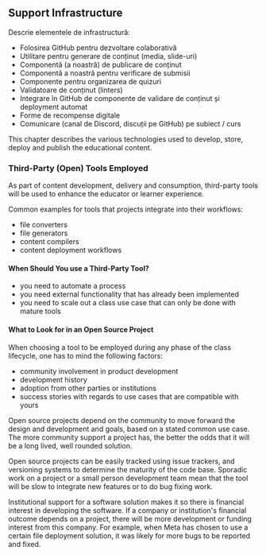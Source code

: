 ## Support Infrastructure

Descrie elementele de infrastructură:
- Folosirea GitHub pentru dezvoltare colaborativă
- Utilitare pentru generare de conținut (media, slide-uri)
- Componentă (a noastră) de publicare de conținut
- Componentă a noastră pentru verificare de submisii
- Componente pentru organizarea de quizuri
- Validatoare de conținut (linters)
- Integrare în GitHub de componente de validare de conținut și deployment automat
- Forme de recompense digitale
- Comunicare (canal de Discord, discuții pe GitHub) pe subiect / curs

This chapter describes the various technologies used to develop, store, deploy and publish the educational content.

### Third-Party (Open) Tools Employed

As part of content development, delivery and consumption, third-party tools will be used to enhance the educator or learner experience.

Common examples for tools that projects integrate into their workflows:

- file converters
- file generators
- content compilers
- content deployment workflows

#### When Should You use a Third-Party Tool?

- you need to automate a process
- you need external functionality that has already been implemented
- you need to scale out a class use case that can only be done with mature tools

#### What to Look for in an Open Source Project

When choosing a tool to be employed during any phase of the class lifecycle, one has to mind the following factors:

- community involvement in product development
- development history
- adoption from other parties or institutions
- success stories with regards to use cases that are compatible with yours

Open source projects depend on the community to move forward the design and development and goals, based on a stated common use case.
The more community support a project has, the better the odds that it will be a long lived, well rounded solution.

Open source projects can be easily tracked using issue trackers, and versioning systems to determine the maturity of the code base.
Sporadic work on a project or a small person development team mean that the tool will be slow to integrate new features or to do bug fixing work.

Institutional support for a software solution makes it so there is financial interest in developing the software.
If a company or institution's financial outcome depends on a project, there will be more development or funding interest from this company.
For example, when Meta has chosen to use a certain file deployment solution, it was likely for more bugs to be reported and fixed.
